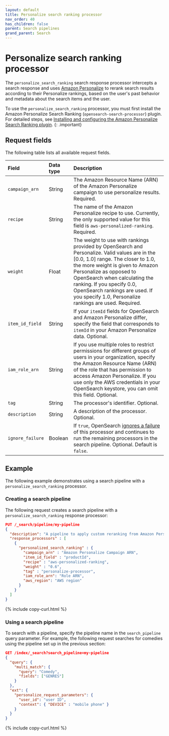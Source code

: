 ```yaml
---
layout: default
title: Personalize search ranking processor
nav_order: 40
has_children: false
parent: Search pipelines
grand_parent: Search
---
```


# Personalize search ranking processor

The `personalize_search_ranking` search response processor intercepts a search response and uses [Amazon Personalize](https://aws.amazon.com/personalize/) to rerank search results according to their Personalize rankings, based on the user's past behavior and metadata about the search items and the user.

To use the `personalize_search_ranking` processor, you must first install the Amazon Personalize Search Ranking (`opensearch-search-processor`) plugin. For detailed steps, see [Installing and configuring the Amazon Personalize Search Ranking plugin](https://docs.aws.amazon.com/personalize/latest/dg/opensearch-plugin-install.html).
{: .important}

## Request fields

The following table lists all available request fields.

Field | Data type | Description
:--- | :--- | :--- 
`campaign_arn` | String |  The Amazon Resource Name (ARN) of the Amazon Personalize campaign to use personalize results. Required.
`recipe` | String | The name of the Amazon Personalize recipe to use. Currently, the only supported value for this field is `aws-personalized-ranking`. Required.
`weight` | Float | The weight to use with rankings provided by OpenSearch and Personalize. Valid values are in the [0.0, 1.0] range. The closer to 1.0, the more weight is given to Amazon Personalize as opposed to OpenSearch when calculating the ranking. If you specify 0.0, OpenSearch rankings are used. If you specify 1.0, Personalize rankings are used. Required.
`item_id_field` | String | If your `itemId` fields for OpenSearch and Amazon Personalize differ, specify the field that corresponds to `itemId` in your Amazon Personalize data. Optional.
`iam_role_arn` | String | If you use multiple roles to restrict permissions for different groups of users in your organization, specify the Amazon Resource Name (ARN) of the role that has permission to access Amazon Personalize. If you use only the AWS credentials in your OpenSearch keystore, you can omit this field. Optional.
`tag` | String | The processor's identifier. Optional.
`description` | String | A description of the processor. Optional.
`ignore_failure` | Boolean | If `true`, OpenSearch [ignores a failure]({{site.url}}{{site.baseurl}}/search-plugins/search-pipelines/index/#ignoring-processor-failures) of this processor and continues to run the remaining processors in the search pipeline. Optional. Default is `false`.

## Example 

The following example demonstrates using a search pipeline with a `personalize_search_ranking` processor.

### Creating a search pipeline 

The following request creates a search pipeline with a `personalize_search_ranking` response processor:

```json
PUT /_search/pipeline/my-pipeline
{
  "description": "A pipeline to apply custom reranking from Amazon Personalize",
  "response_processors" : [
    {
      "personalized_search_ranking" : {
        "campaign_arn" : "Amazon Personalize Campaign ARN",
        "item_id_field" : "productId",
        "recipe" : "aws-personalized-ranking",
        "weight" : "0.6",
        "tag" : "personalize-processor",
        "iam_role_arn": "Role ARN",
        "aws_region": "AWS region"
      }
    }
  ]
}
```
{% include copy-curl.html %}

### Using a search pipeline

To search with a pipeline, specify the pipeline name in the `search_pipeline` query parameter. For example, the following request searches for comedies using the pipeline set up in the previous section:

```json
GET /index/_search?search_pipeline=my-pipeline
{
  "query": {
    "multi_match": {
      "query": "Comedy",
      "fields": ["GENRES"]
    }
  },
  "ext": {
    "personalize_request_parameters": {
      "user_id": "user ID",
      "context": { "DEVICE" : "mobile phone" }
    }
  }
}
```
{% include copy-curl.html %}
